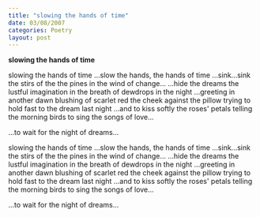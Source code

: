 ```yaml
---
title: "slowing the hands of time"
date: 03/08/2007
categories: Poetry
layout: post
---
```


**slowing the hands of time**

slowing the hands of time
...slow the hands,
           the hands
of time
...sink...sink
   the stirs of the
           the pines
   in the wind
   of change...
...hide the dreams
   the lustful
          imagination
in the breath
of dewdrops in
          the night
...greeting in
another dawn
blushing of
         scarlet red
the cheek
against the pillow
trying to hold fast
to
        the dream
last night
...and to kiss softly
        the roses' 
        petals
telling the morning
        birds to sing
the songs of love...

...to wait for
        the night
of dreams...

slowing the hands of time
...slow the hands,
           the hands
of time
...sink...sink
   the stirs of the
           the pines
   in the wind
   of change...
...hide the dreams
   the lustful
          imagination
in the breath
of dewdrops in
          the night
...greeting in
another dawn
blushing of
         scarlet red
the cheek
against the pillow
trying to hold fast
to
        the dream
last night
...and to kiss softly
        the roses' 
        petals
telling the morning
        birds to sing
the songs of love...

...to wait for
        the night
of dreams...
